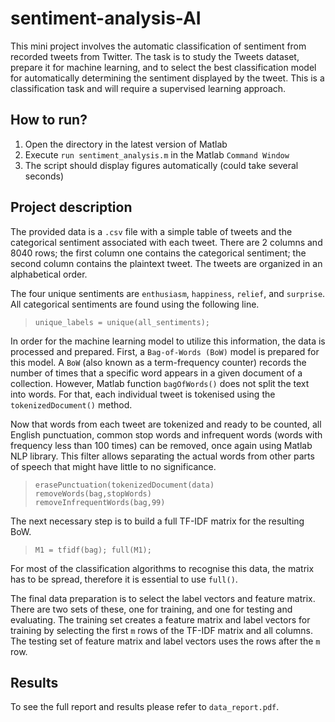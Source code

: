 # sentiment-analysis-AI
This mini project involves the automatic classification of sentiment from recorded tweets from Twitter. The task is to study the Tweets dataset, prepare it for machine learning, and to select the best classification model for automatically determining the sentiment displayed by the tweet. This is a classification task and will require a supervised learning approach.

## How to run?
1. Open the directory in the latest version of Matlab
2. Execute `run sentiment_analysis.m` in the Matlab `Command Window`
3. The script should display figures automatically (could take several seconds)

## Project description
The provided data is a `.csv` file with a simple table of tweets and the categorical sentiment associated with each tweet. There are 2 columns and 8040 rows; the first column one contains the categorical sentiment; the second column contains the plaintext tweet. The tweets are organized in an alphabetical order.

The four unique sentiments are `enthusiasm`, `happiness`, `relief`, and `surprise`. All categorical sentiments are found using the following line. 

> `unique_labels = unique(all_sentiments);`

In order for the machine learning model to utilize this information, the data is processed and prepared. First, a `Bag-of-Words (BoW)` model is prepared for this model. A `BoW` (also known as a term-frequency counter) records the number of times that a specific word appears in a given document of a collection. However, Matlab function `bagOfWords()` does not split the text into words. For that, each individual tweet is tokenised using the `tokenizedDocument()` method.

Now that words from each tweet are tokenized and ready to be counted, all English punctuation, common stop words and infrequent words (words with frequency less than 100 times) can be removed, once again using Matlab NLP library. This filter allows separating the actual words from other parts of speech that might have little to no significance. 


> `erasePunctuation(tokenizedDocument(data)`</br>
> `removeWords(bag,stopWords)`</br>
> `removeInfrequentWords(bag,99)`</br>

The next necessary step is to build a full TF-IDF matrix for the resulting BoW. 

> `M1 = tfidf(bag); full(M1);`

For most of the classification algorithms to recognise this data, the matrix has to be spread, therefore it is essential to use `full()`. 

The final data preparation is to select the label vectors and feature matrix. There are two sets of these, one for training, and one for testing and evaluating. The training set creates a feature matrix and label vectors for training by selecting the first `m` rows of the TF-IDF matrix and all columns. The testing set of feature matrix and label vectors uses the rows after the `m` row.

## Results

To see the full report and results please refer to `data_report.pdf`.
